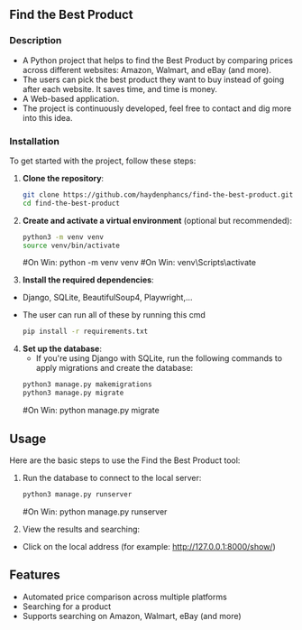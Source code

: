 ## Find the Best Product

### Description

- A Python project that helps to find the Best Product by comparing prices across different websites: Amazon, Walmart, and eBay (and more).
- The users can pick the best product they want to buy instead of going after each website. It saves time, and time is money.
- A Web-based application.
- The project is continuously developed, feel free to contact and dig more into this idea.

### Installation

To get started with the project, follow these steps:

1. **Clone the repository**:
    ```sh
    git clone https://github.com/haydenphancs/find-the-best-product.git
    cd find-the-best-product
    ```

2. **Create and activate a virtual environment** (optional but recommended):
    ```sh
    python3 -m venv venv
    source venv/bin/activate  
    ```
    #On Win: python -m venv venv
    #On Win: venv\Scripts\activate

3. **Install the required dependencies**:
- Django, SQLite, BeautifulSoup4, Playwright,...
- The user can run all of these by running this cmd
  
    ```sh
    pip install -r requirements.txt
    ```

4. **Set up the database**:
    - If you're using Django with SQLite, run the following commands to apply migrations and create the database:
    ```sh
    python3 manage.py makemigrations
    python3 manage.py migrate 
    ```
    #On Win:  python manage.py migrate

## Usage

Here are the basic steps to use the Find the Best Product tool:

1. Run the database to connect to the local server:
    ```sh
    python3 manage.py runserver 
    ```
    #On Win: python manage.py runserver

2. View the results and searching:
- Click on the local address (for example: http://127.0.0.1:8000/show/)


## Features

- Automated price comparison across multiple platforms
- Searching for a product
- Supports searching on Amazon, Walmart, eBay (and more)
